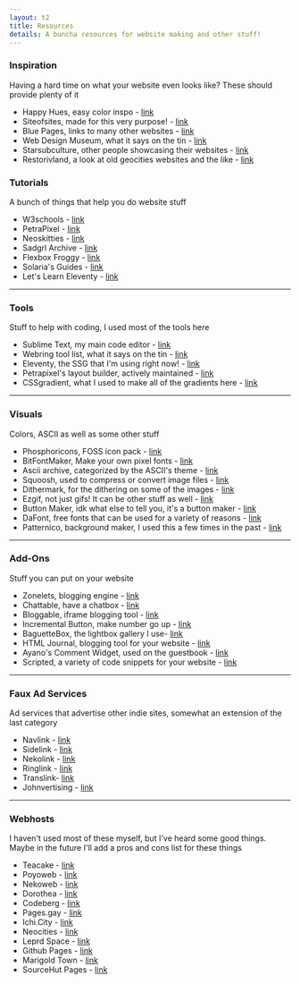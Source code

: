 ```yaml
---
layout: t2
title: Resources
details: A buncha resources for website making and other stuff!
---
```


### Inspiration
Having a hard time on what your website even looks like? These should provide plenty of it

- Happy Hues, easy color inspo - [link](https://www.happyhues.co/)
- Siteofsites, made for this very purpose! - [link](https://www.siteofsites.co)
- Blue Pages, links to many other websites - [link](https://www.happyhues.co/)
- Web Design Museum, what it says on the tin - [link](https://www.webdesignmuseum.org/)
- Starsubculture, other people showcasing their websites - [link](https://starsubculture.com/category/all-websites/)
- Restorivland, a look at old geocities websites and the like - [link](https://restorativland.org/)

### Tutorials
A bunch of things that help you do website stuff

- W3schools - [link](https://www.w3schools.com/)
- PetraPixel - [link](https://petrapixel.neocities.org/)
- Neoskitties - [link](https://neoskitties.org/)
- Sadgrl Archive - [link](https://goblin-heart.net/sadgrl/)
- Flexbox Froggy - [link](https://flexboxfroggy.com/)
- Solaria's Guides - [link](https://solaria.neocities.org/guides)
- Let's Learn Eleventy - [link](https://dev.to/psypher1/series/18202)

---

### Tools
Stuff to help with coding, I used most of the tools here

- Sublime Text, my main code editor - [link](https://www.sublimetext.com/)
- Webring tool list, what it says on the tin - [link](https://brisray.com/web/webring-tech.htm)
- Eleventy, the SSG that I'm using right now! - [link](https://www.11ty.dev/)
- Petrapixel's layout builder, actively maintained - [link](https://petrapixel.neocities.org/coding/layout-generator)
- CSSgradient, what I used to make all of the gradients here - [link](https://cssgradient.io)

---

### Visuals
Colors, ASCII as well as some other stuff

- Phosphoricons, FOSS icon pack - [link](https://phosphoricons.com/)
- BitFontMaker, Make your own pixel fonts - [link](https://www.pentacom.jp/pentacom/bitfontmaker2/)
- Ascii archive, categorized by the ASCII's theme - [link](https://www.asciiart.eu/)
- Squoosh, used to compress or convert image files - [link](https://squoosh.app)
- Dithermark, for the dithering on some of the images - [link](https://app.dithermark.com/)
- Ezgif, not just gifs! It can be other stuff as well - [link](https://ezgif.com/)
- Button Maker, idk what else to tell you, it's a button maker - [link](https://hekate2.github.io/buttonmaker/)
- DaFont, free fonts that can be used for a variety of reasons - [link](https://www.dafont.com/)
- Patternico, background maker, I used this a few times in the past - [link](https://patternico.com/)

---

### Add-Ons
Stuff you can put on your website

- Zonelets, blogging engine - [link](https://zonelets.net/)
- Chattable, have a chatbox - [link](https://iframe.chat/)
- Bloggable, iframe blogging tool - [link](https://tilde.club/~april/bloggable/)
- Incremental Button, make number go up - [link](https://incr.easrng.net/)
- BaguetteBox, the lightbox gallery I use- [link](https://github.com/feimosi/baguetteBox.js/)
- HTML Journal, blogging tool for your website - [link](https://journal.miso.town/)
- Ayano's Comment Widget, used on the guestbook - [link](https://virtualobserver.moe/ayano/comment-widget)
- Scripted, a variety of code snippets for your website - [link](https://scripted.neocities.org/)

---

### Faux Ad Services
Ad services that advertise other indie sites, somewhat an extension of the last category

- Navlink - [link](https://dimden.dev/navlinkads/)
- Sidelink - [link](https://dogspit.nekoweb.org/sidelinkads.html)
- Nekolink - [link](https://rice.place/ad.html)
- Ringlink - [link](https://evehibi.nekoweb.org/ringlink/info)
- Translink- [link](https://robinsaviary.com/translink)
- Johnvertising - [link](https://john.citrons.xyz/)

---

### Webhosts
I haven't used most of these myself, but I've heard some good things. Maybe in the future I'll add a pros and cons list for these things

- Teacake - [link](https://teacake.org/)
- Poyoweb - [link](https://poyoweb.org/)
- Nekoweb - [link](https://nekoweb.org/)
- Dorothea - [link](https://dorothea.us/)
- Codeberg - [link](https://docs.codeberg.org/codeberg-pages/)
- Pages.gay - [link](https://pages.gay/)
- Ichi.City - [link](https://ichi.city/)
- Neocities - [link](https://neocities.org/)
- Leprd Space - [link](https://leprd.space/)
- Github Pages - [link](https://pages.github.com/)
- Marigold Town - [link](https://marigold.town/)
- SourceHut Pages - [link](https://srht.site/)